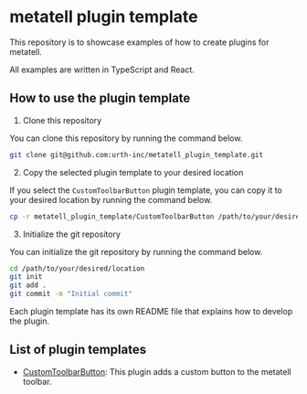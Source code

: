 # metatell plugin template

This repository is to showcase examples of how to create plugins for metatell.

All examples are written in TypeScript and React.

## How to use the plugin template

1. Clone this repository

You can clone this repository by running the command below.

```bash
git clone git@github.com:urth-inc/metatell_plugin_template.git
```

2. Copy the selected plugin template to your desired location

If you select the `CustomToolbarButton` plugin template, you can copy it to your desired location by running the command below.

```bash
cp -r metatell_plugin_template/CustomToolbarButton /path/to/your/desired/location
```

3. Initialize the git repository

You can initialize the git repository by running the command below.

```bash
cd /path/to/your/desired/location
git init
git add .
git commit -m "Initial commit"
```

Each plugin template has its own README file that explains how to develop the plugin.

## List of plugin templates

- [CustomToolbarButton](./CustomToolbarButton): This plugin adds a custom button to the metatell toolbar.

